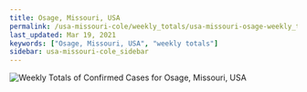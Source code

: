 ```yaml
---
title: Osage, Missouri, USA
permalink: /usa-missouri-cole/weekly_totals/usa-missouri-osage-weekly_totals.html
last_updated: Mar 19, 2021
keywords: ["Osage, Missouri, USA", "weekly totals"]
sidebar: usa-missouri-cole_sidebar
---
```


![Weekly Totals of Confirmed Cases for Osage, Missouri, USA](/covid_tracker/images/graphs/usa-missouri-osage-weekly_totals_graph.png)
